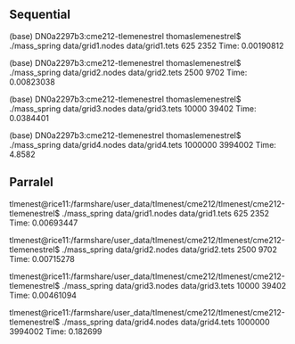 ## Sequential

(base) DN0a2297b3:cme212-tlemenestrel thomaslemenestrel$ ./mass_spring data/grid1.nodes data/grid1.tets
625 2352
Time: 0.00190812

(base) DN0a2297b3:cme212-tlemenestrel thomaslemenestrel$ ./mass_spring data/grid2.nodes data/grid2.tets
2500 9702
Time: 0.00823038

(base) DN0a2297b3:cme212-tlemenestrel thomaslemenestrel$ ./mass_spring data/grid3.nodes data/grid3.tets
10000 39402
Time: 0.0384401

(base) DN0a2297b3:cme212-tlemenestrel thomaslemenestrel$ ./mass_spring data/grid4.nodes data/grid4.tets
1000000 3994002
Time: 4.8582

## Parralel

tlmenest@rice11:/farmshare/user_data/tlmenest/cme212/tlmenest/cme212-tlemenestrel$ ./mass_spring data/grid1.nodes data/grid1.tets 
625 2352
Time: 0.00693447

tlmenest@rice11:/farmshare/user_data/tlmenest/cme212/tlmenest/cme212-tlemenestrel$ ./mass_spring data/grid2.nodes data/grid2.tets 
2500 9702
Time: 0.00715278

tlmenest@rice11:/farmshare/user_data/tlmenest/cme212/tlmenest/cme212-tlemenestrel$ ./mass_spring data/grid3.nodes data/grid3.tets 
10000 39402
Time: 0.00461094

tlmenest@rice11:/farmshare/user_data/tlmenest/cme212/tlmenest/cme212-tlemenestrel$ ./mass_spring data/grid4.nodes data/grid4.tets 
1000000 3994002
Time: 0.182699
